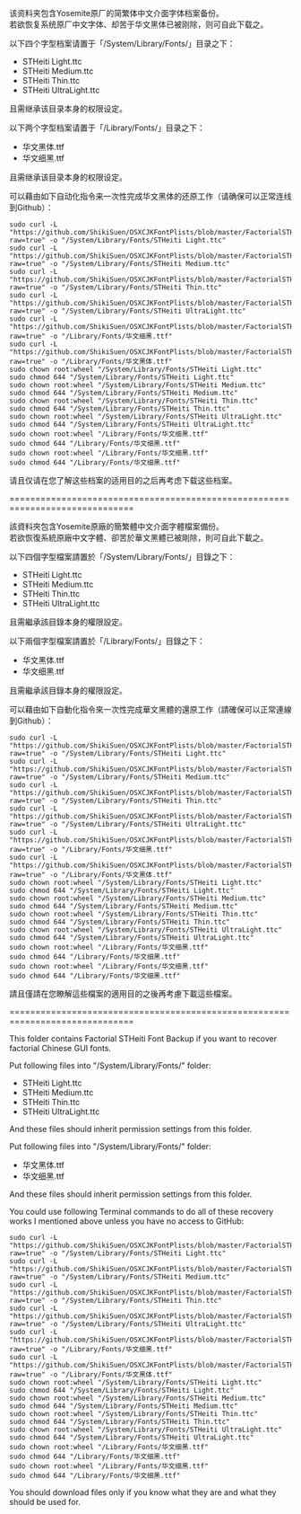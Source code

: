 该资料夹包含Yosemite原厂的简繁体中文介面字体档案备份。<br>
若欲恢复系统原厂中文字体、却苦于华文黑体已被刚除，则可自此下载之。<br>

以下四个字型档案请置于「/System/Library/Fonts/」目录之下：<br>

- STHeiti Light.ttc<br>
- STHeiti Medium.ttc<br>
- STHeiti Thin.ttc<br>
- STHeiti UltraLight.ttc<br>

且需继承该目录本身的权限设定。<br>

以下两个字型档案请置于「/Library/Fonts/」目录之下：<br>

- 华文黑体.ttf<br>
- 华文细黑.ttf<br>

且需继承该目录本身的权限设定。<br>

可以藉由如下自动化指令来一次性完成华文黑体的还原工作（请确保可以正常连线到Github）：<br>
<pre><code>sudo curl -L "https://github.com/ShikiSuen/OSXCJKFontPlists/blob/master/FactorialSTHeitiBackup/STHeiti%20Light.ttc?raw=true" -o "/System/Library/Fonts/STHeiti Light.ttc"
sudo curl -L "https://github.com/ShikiSuen/OSXCJKFontPlists/blob/master/FactorialSTHeitiBackup/STHeiti%20Medium.ttc?raw=true" -o "/System/Library/Fonts/STHeiti Medium.ttc"
sudo curl -L "https://github.com/ShikiSuen/OSXCJKFontPlists/blob/master/FactorialSTHeitiBackup/STHeiti%20Thin.ttc?raw=true" -o "/System/Library/Fonts/STHeiti Thin.ttc"
sudo curl -L "https://github.com/ShikiSuen/OSXCJKFontPlists/blob/master/FactorialSTHeitiBackup/STHeiti%20UltraLight.ttc?raw=true" -o "/System/Library/Fonts/STHeiti UltraLight.ttc"
sudo curl -L "https://github.com/ShikiSuen/OSXCJKFontPlists/blob/master/FactorialSTHeitiBackup/%E5%8D%8E%E6%96%87%E7%BB%86%E9%BB%91.ttf?raw=true" -o "/Library/Fonts/华文细黑.ttf"
sudo curl -L "https://github.com/ShikiSuen/OSXCJKFontPlists/blob/master/FactorialSTHeitiBackup/%E5%8D%8E%E6%96%87%E9%BB%91%E4%BD%93.ttf?raw=true" -o "/Library/Fonts/华文黑体.ttf"
sudo chown root:wheel "/System/Library/Fonts/STHeiti Light.ttc"
sudo chmod 644 "/System/Library/Fonts/STHeiti Light.ttc"
sudo chown root:wheel "/System/Library/Fonts/STHeiti Medium.ttc"
sudo chmod 644 "/System/Library/Fonts/STHeiti Medium.ttc"
sudo chown root:wheel "/System/Library/Fonts/STHeiti Thin.ttc"
sudo chmod 644 "/System/Library/Fonts/STHeiti Thin.ttc"
sudo chown root:wheel "/System/Library/Fonts/STHeiti UltraLight.ttc"
sudo chmod 644 "/System/Library/Fonts/STHeiti UltraLight.ttc"
sudo chown root:wheel "/Library/Fonts/华文细黑.ttf"
sudo chmod 644 "/Library/Fonts/华文细黑.ttf"
sudo chown root:wheel "/Library/Fonts/华文细黑.ttf"
sudo chmod 644 "/Library/Fonts/华文细黑.ttf"</code></pre>

请且仅请在您了解这些档案的适用目的之后再考虑下载这些档案。<br>

==============================================================================<br>

該資料夾包含Yosemite原廠的簡繁體中文介面字體檔案備份。<br>
若欲恢復系統原廠中文字體、卻苦於華文黑體已被剛除，則可自此下載之。<br>

以下四個字型檔案請置於「/System/Library/Fonts/」目錄之下：<br>

- STHeiti Light.ttc<br>
- STHeiti Medium.ttc<br>
- STHeiti Thin.ttc<br>
- STHeiti UltraLight.ttc<br>

且需繼承該目錄本身的權限設定。<br>

以下兩個字型檔案請置於「/Library/Fonts/」目錄之下：<br>

- 华文黑体.ttf<br>
- 华文细黑.ttf<br>

且需繼承該目錄本身的權限設定。<br>

可以藉由如下自動化指令來一次性完成華文黑體的還原工作（請確保可以正常連線到Github）：<br>
<pre><code>sudo curl -L "https://github.com/ShikiSuen/OSXCJKFontPlists/blob/master/FactorialSTHeitiBackup/STHeiti%20Light.ttc?raw=true" -o "/System/Library/Fonts/STHeiti Light.ttc"
sudo curl -L "https://github.com/ShikiSuen/OSXCJKFontPlists/blob/master/FactorialSTHeitiBackup/STHeiti%20Medium.ttc?raw=true" -o "/System/Library/Fonts/STHeiti Medium.ttc"
sudo curl -L "https://github.com/ShikiSuen/OSXCJKFontPlists/blob/master/FactorialSTHeitiBackup/STHeiti%20Thin.ttc?raw=true" -o "/System/Library/Fonts/STHeiti Thin.ttc"
sudo curl -L "https://github.com/ShikiSuen/OSXCJKFontPlists/blob/master/FactorialSTHeitiBackup/STHeiti%20UltraLight.ttc?raw=true" -o "/System/Library/Fonts/STHeiti UltraLight.ttc"
sudo curl -L "https://github.com/ShikiSuen/OSXCJKFontPlists/blob/master/FactorialSTHeitiBackup/%E5%8D%8E%E6%96%87%E7%BB%86%E9%BB%91.ttf?raw=true" -o "/Library/Fonts/华文细黑.ttf"
sudo curl -L "https://github.com/ShikiSuen/OSXCJKFontPlists/blob/master/FactorialSTHeitiBackup/%E5%8D%8E%E6%96%87%E9%BB%91%E4%BD%93.ttf?raw=true" -o "/Library/Fonts/华文黑体.ttf"
sudo chown root:wheel "/System/Library/Fonts/STHeiti Light.ttc"
sudo chmod 644 "/System/Library/Fonts/STHeiti Light.ttc"
sudo chown root:wheel "/System/Library/Fonts/STHeiti Medium.ttc"
sudo chmod 644 "/System/Library/Fonts/STHeiti Medium.ttc"
sudo chown root:wheel "/System/Library/Fonts/STHeiti Thin.ttc"
sudo chmod 644 "/System/Library/Fonts/STHeiti Thin.ttc"
sudo chown root:wheel "/System/Library/Fonts/STHeiti UltraLight.ttc"
sudo chmod 644 "/System/Library/Fonts/STHeiti UltraLight.ttc"
sudo chown root:wheel "/Library/Fonts/华文细黑.ttf"
sudo chmod 644 "/Library/Fonts/华文细黑.ttf"
sudo chown root:wheel "/Library/Fonts/华文细黑.ttf"
sudo chmod 644 "/Library/Fonts/华文细黑.ttf"</code></pre>

請且僅請在您瞭解這些檔案的適用目的之後再考慮下載這些檔案。<br>

==============================================================================<br>

This folder contains Factorial STHeiti Font Backup if you want to recover factorial Chinese GUI fonts.<br>

Put following files into "/System/Library/Fonts/" folder:<br>

- STHeiti Light.ttc<br>
- STHeiti Medium.ttc<br>
- STHeiti Thin.ttc<br>
- STHeiti UltraLight.ttc<br>

And these files should inherit permission settings from this folder.<br>

Put following files into "/System/Library/Fonts/" folder:<br>

- 华文黑体.ttf<br>
- 华文细黑.ttf<br>

And these files should inherit permission settings from this folder.<br>

You could use following Terminal commands to do all of these recovery works I mentioned above unless you have no access to GitHub:<br>
<pre><code>sudo curl -L "https://github.com/ShikiSuen/OSXCJKFontPlists/blob/master/FactorialSTHeitiBackup/STHeiti%20Light.ttc?raw=true" -o "/System/Library/Fonts/STHeiti Light.ttc"
sudo curl -L "https://github.com/ShikiSuen/OSXCJKFontPlists/blob/master/FactorialSTHeitiBackup/STHeiti%20Medium.ttc?raw=true" -o "/System/Library/Fonts/STHeiti Medium.ttc"
sudo curl -L "https://github.com/ShikiSuen/OSXCJKFontPlists/blob/master/FactorialSTHeitiBackup/STHeiti%20Thin.ttc?raw=true" -o "/System/Library/Fonts/STHeiti Thin.ttc"
sudo curl -L "https://github.com/ShikiSuen/OSXCJKFontPlists/blob/master/FactorialSTHeitiBackup/STHeiti%20UltraLight.ttc?raw=true" -o "/System/Library/Fonts/STHeiti UltraLight.ttc"
sudo curl -L "https://github.com/ShikiSuen/OSXCJKFontPlists/blob/master/FactorialSTHeitiBackup/%E5%8D%8E%E6%96%87%E7%BB%86%E9%BB%91.ttf?raw=true" -o "/Library/Fonts/华文细黑.ttf"
sudo curl -L "https://github.com/ShikiSuen/OSXCJKFontPlists/blob/master/FactorialSTHeitiBackup/%E5%8D%8E%E6%96%87%E9%BB%91%E4%BD%93.ttf?raw=true" -o "/Library/Fonts/华文黑体.ttf"
sudo chown root:wheel "/System/Library/Fonts/STHeiti Light.ttc"
sudo chmod 644 "/System/Library/Fonts/STHeiti Light.ttc"
sudo chown root:wheel "/System/Library/Fonts/STHeiti Medium.ttc"
sudo chmod 644 "/System/Library/Fonts/STHeiti Medium.ttc"
sudo chown root:wheel "/System/Library/Fonts/STHeiti Thin.ttc"
sudo chmod 644 "/System/Library/Fonts/STHeiti Thin.ttc"
sudo chown root:wheel "/System/Library/Fonts/STHeiti UltraLight.ttc"
sudo chmod 644 "/System/Library/Fonts/STHeiti UltraLight.ttc"
sudo chown root:wheel "/Library/Fonts/华文细黑.ttf"
sudo chmod 644 "/Library/Fonts/华文细黑.ttf"
sudo chown root:wheel "/Library/Fonts/华文细黑.ttf"
sudo chmod 644 "/Library/Fonts/华文细黑.ttf"</code></pre>

You should download files only if you know what they are and what they should be used for.<br>